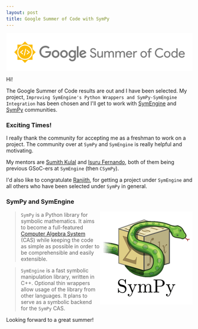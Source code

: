 ```yaml
---
layout: post
title: Google Summer of Code with SymPy
---
```


<img align = "center" src = "/assets/GSoC.png">


Hi! 

The Google Summer of Code results are out and I have been selected. My project, `Improving SymEngine's Python Wrappers and SymPy-SymEngine Integration` has been chosen and I'll get to work with [SymEngine](https://github.com/symengine/symengine) and [SymPy](https://github.com/sympy/sympy) communities.

### Exciting Times!

I really thank the community for accepting me as a freshman to work on a project. The community over at `SymPy` and `SymEngine` is really helpful and motivating.

My mentors are [Sumith Kulal](https://github.com/sumith1896) and [Isuru Fernando](https://github.com/isuruf), both of them being previous GSoC-ers at `SymEngine` (then `CSymPy`).

I'd also like to congratulate [Ranjith](https://github.com/ranjithkumar007), for getting a project under `SymEngine` and all others who have been selected under `SymPy` in general.

### SymPy and SymEngine

<img style = "float: right" src = "/assets/sympy.png">

> `SymPy` is a Python library for symbolic mathematics. It aims to become a full-featured [Computer Algebra System](http://en.wikipedia.org/wiki/Computer_algebra_system) (CAS) while keeping the code as simple as possible in order to be comprehensible and easily extensible.

> `SymEngine` is a fast symbolic manipulation library, written in C++. Optional thin wrappers allow usage of the library from other languages. It plans to serve as a symbolic backend for the `SymPy` CAS.

Looking forward to a great summer!
